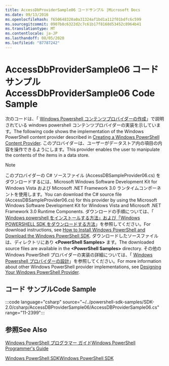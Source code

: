 ```yaml
---
title: AccessDbProviderSample06 コードサンプル |Microsoft Docs
ms.date: 09/13/2016
ms.openlocfilehash: f650648320a0a31324af1bd1a112f01bdfc6c599
ms.sourcegitcommit: 0907b8c6322d2c7c61b17f8168d53452c8964b41
ms.translationtype: MT
ms.contentlocale: ja-JP
ms.lasthandoff: 08/05/2020
ms.locfileid: "87787242"
---
```

# <a name="accessdbprovidersample06-code-sample"></a><span data-ttu-id="b18af-102">AccessDbProviderSample06 コード サンプル</span><span class="sxs-lookup"><span data-stu-id="b18af-102">AccessDbProviderSample06 Code Sample</span></span>

<span data-ttu-id="b18af-103">次のコードは、「 [Windows Powershell コンテンツプロバイダーの作成](./creating-a-windows-powershell-content-provider.md)」で説明されている windows powershell コンテンツプロバイダーの実装を示しています。</span><span class="sxs-lookup"><span data-stu-id="b18af-103">The following code shows the implementation of the Windows PowerShell content provider described in [Creating a Windows PowerShell Content Provider](./creating-a-windows-powershell-content-provider.md).</span></span>
<span data-ttu-id="b18af-104">このプロバイダーは、ユーザーがデータストア内の項目の内容を操作できるようにします。</span><span class="sxs-lookup"><span data-stu-id="b18af-104">This provider enables the user to manipulate the contents of the items in a data store.</span></span>

> [!NOTE]
> <span data-ttu-id="b18af-105">このプロバイダーの C# ソースファイル (AccessDBSampleProvider06.cs) をダウンロードするには、Microsoft Windows Software Development Kit for Windows Vista および Microsoft .NET Framework 3.0 ランタイムコンポーネントを使用します。</span><span class="sxs-lookup"><span data-stu-id="b18af-105">You can download the C# source file (AccessDBSampleProvider06.cs) for this provider by using the Microsoft Windows Software Development Kit for Windows Vista and Microsoft .NET Framework 3.0 Runtime Components.</span></span> <span data-ttu-id="b18af-106">ダウンロードの手順については、「 [Windows powershell をインストールする方法」および「Windows POWERSHELL SDK をダウンロードする方法](/powershell/scripting/developer/installing-the-windows-powershell-sdk)」を参照してください。</span><span class="sxs-lookup"><span data-stu-id="b18af-106">For download instructions, see [How to Install Windows PowerShell and Download the Windows PowerShell SDK](/powershell/scripting/developer/installing-the-windows-powershell-sdk).</span></span>
> <span data-ttu-id="b18af-107">ダウンロードしたソースファイルは、ディレクトリにあり **\<PowerShell Samples>** ます。</span><span class="sxs-lookup"><span data-stu-id="b18af-107">The downloaded source files are available in the **\<PowerShell Samples>** directory.</span></span> <span data-ttu-id="b18af-108">その他の Windows PowerShell プロバイダーの実装の詳細については、「 [Windows Powershell プロバイダーの設計](./designing-your-windows-powershell-provider.md)」を参照してください。</span><span class="sxs-lookup"><span data-stu-id="b18af-108">For more information about other Windows PowerShell provider implementations, see [Designing Your Windows PowerShell Provider](./designing-your-windows-powershell-provider.md).</span></span>

## <a name="code-sample"></a><span data-ttu-id="b18af-109">コード サンプル</span><span class="sxs-lookup"><span data-stu-id="b18af-109">Code Sample</span></span>

:::code language="csharp" source="~/../powershell-sdk-samples/SDK-2.0/csharp/AccessDBProviderSample06/AccessDBProviderSample06.cs" range="11-2399":::

## <a name="see-also"></a><span data-ttu-id="b18af-110">参照</span><span class="sxs-lookup"><span data-stu-id="b18af-110">See Also</span></span>

[<span data-ttu-id="b18af-111">Windows PowerShell プログラマー ガイド</span><span class="sxs-lookup"><span data-stu-id="b18af-111">Windows PowerShell Programmer's Guide</span></span>](./windows-powershell-programmer-s-guide.md)

[<span data-ttu-id="b18af-112">Windows PowerShell SDK</span><span class="sxs-lookup"><span data-stu-id="b18af-112">Windows PowerShell SDK</span></span>](../windows-powershell-reference.md)
